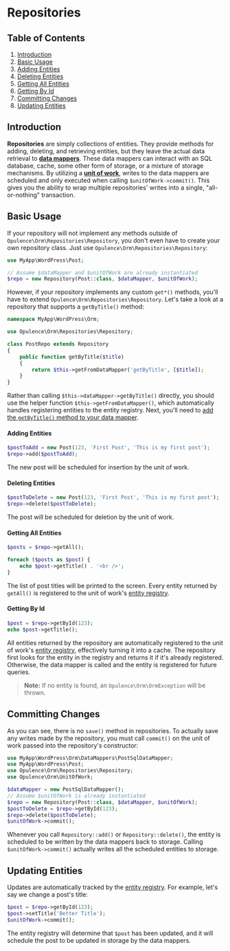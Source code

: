 # Repositories

## Table of Contents
1. [Introduction](#introduction)
2. [Basic Usage](#basic-usage)
  1. [Adding Entities](#add)
  2. [Deleting Entities](#delete)
  3. [Getting All Entities](#get-all)
  4. [Getting By Id](#get-by-id)
3. [Committing Changes](#commit)
4. [Updating Entities](#update)

<h2 id="introduction">Introduction</h2>

**Repositories** are simply collections of entities.  They provide methods for adding, deleting, and retrieving entities, but they leave the actual data retrieval to [**data mappers**](orm-data-mappers).  These data mappers can interact with an SQL database, cache, some other form of storage, or a mixture of storage mechanisms.  By utilizing a [**unit of work**](orm-units-of-work), writes to the data mappers are scheduled and only executed when calling `$unitOfWork->commit()`.  This gives you the ability to wrap multiple repositories' writes into a single, "all-or-nothing" transaction.

<h2 id="basic-usage">Basic Usage</h2>

If your repository will not implement any methods outside of `Opulence\Orm\Repositories\Repository`, you don't even have to create your own repository class.  Just use `Opulence\Orm\Repositories\Repository`:

```php
use MyApp\WordPress\Post;

// Assume $dataMapper and $unitOfWork are already instantiated
$repo = new Repository(Post::class, $dataMapper, $unitOfWork);
```

However, if your repository implements any custom `get*()` methods, you'll have to extend `Opulence\Orm\Repositories\Repository`.  Let's take a look at a repository that supports a `getByTitle()` method:

```php
namespace MyApp\WordPress\Orm;

use Opulence\Orm\Repositories\Repository;

class PostRepo extends Repository
{
    public function getByTitle($title)
    {
        return $this->getFromDataMapper('getByTitle', [$title]);
    }
}
```

Rather than calling `$this->dataMapper->getByTitle()` directly, you should use the helper function `$this->getFromDataMapper()`, which automatically handles registering entities to the entity registry.  Next, you'll need to [add the `getByTitle()` method to your data mapper](orm-data-mappers#creating-custom-get-methods).

<h4 id="add">Adding Entities</h4>

```php
$postToAdd = new Post(123, 'First Post', 'This is my first post');
$repo->add($postToAdd);
```

The new post will be scheduled for insertion by the unit of work.

<h4 id="delete">Deleting Entities</h4>

```php
$postToDelete = new Post(123, 'First Post', 'This is my first post');
$repo->delete($postToDelete);
```

The post will be scheduled for deletion by the unit of work.

<h4 id="get-all">Getting All Entities</h4>

```php
$posts = $repo->getAll();

foreach ($posts as $post) {
    echo $post->getTitle() . '<br />';
}
```

The list of post titles will be printed to the screen.  Every entity returned by `getAll()` is registered to the unit of work's [entity registry](orm-units-of-work#entity-registry).

<h4 id="get-by-id">Getting By Id</h4>

```php
$post = $repo->getById(123);
echo $post->getTitle();
```

All entities returned by the repository are automatically registered to the unit of work's [entity registry](orm-units-of-work#entity-registry), effectively turning it into a cache.  The repository first looks for the entity in the registry and returns it if it's already registered.  Otherwise, the data mapper is called and the entity is registered for future queries.

> **Note:** If no entity is found, an `Opulence\Orm\OrmException` will be thrown.

<h2 id="commit">Committing Changes</h2>

As you can see, there is no `save()` method in repositories.  To actually save any writes made by the repository, you must call `commit()` on the unit of work passed into the repository's constructor:

```php
use MyApp\WordPress\Orm\DataMappers\PostSqlDataMapper;
use MyApp\WordPress\Post;
use Opulence\Orm\Repositories\Repository;
use Opulence\Orm\UnitOfWork;

$dataMapper = new PostSqlDataMapper();
// Assume $unitOfWork is already instantiated
$repo = new Repository(Post::class, $dataMapper, $unitOfWork);
$postToDelete = $repo->getById(123);
$repo->delete($postToDelete);
$unitOfWork->commit();
```

Whenever you call `Repository::add()` or `Repository::delete()`, the entity is scheduled to be written by the data mappers back to storage.  Calling `$unitOfWork->commit()` actually writes all the scheduled entities to storage.

<h2 id="update">Updating Entities</h2>

Updates are automatically tracked by the [entity registry](orm-units-of-work#entity-registry).  For example, let's say we change a post's title:

```php
$post = $repo->getById(123);
$post->setTitle('Better Title');
$unitOfWork->commit();
```

The entity registry will determine that `$post` has been updated, and it will schedule the post to be updated in storage by the data mappers.
